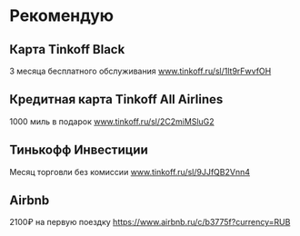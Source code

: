 # Рекомендую

## Карта Tinkoff Black
3 месяца бесплатного обслуживания www.tinkoff.ru/sl/1lt9rFwvfOH

## Кредитная карта Tinkoff All Airlines
1000 миль в подарок www.tinkoff.ru/sl/2C2miMSluG2

## Тинькофф Инвестиции
Месяц торговли без комиссии www.tinkoff.ru/sl/9JJfQB2Vnn4

## Airbnb 
2100₽ на первую поездку https://www.airbnb.ru/c/b3775f?currency=RUB





